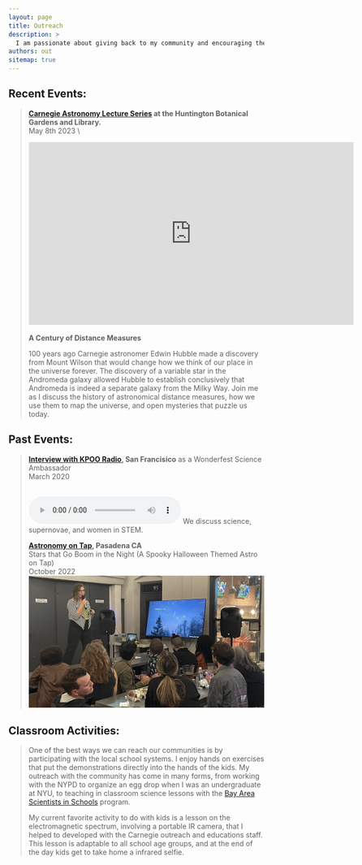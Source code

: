 ```yaml
---
layout: page 
title: Outreach
description: >
  I am passionate about giving back to my community and encouraging the next generation of scientists, as such I am always looking for outreach opportunities, whether that looks like public talks, going into classrooms or organizing community STEM activities. I am patricularly interested in opportunities that can reach a diverse audience as it is a well known issue that the demographics of scientists do not reflect the population of the world.
authors: out
sitemap: true
---
```

## Recent Events: 
> **[Carnegie Astronomy Lecture Series](https://huntington.org/event/carnegie-observatories-lecture-series-century-distance-measures) at the Huntington Botanical Gardens and Library.** \
> May 8th 2023 \
>
> <iframe id="ls_embed_1683655392" src="https://livestream.com/accounts/14570535/events/10853613/videos/236143057/player?width=640&height=360&enableInfo=true&defaultDrawer=&autoPlay=true&mute=false" width="640" height="360" frameborder="0" scrolling="no" allowfullscreen> </iframe>
>
> **A Century of Distance Measures**
>
> 100 years ago Carnegie astronomer Edwin Hubble made a discovery from Mount Wilson that would change how we think of our place in the universe forever. The discovery of a variable star in the Andromeda galaxy allowed Hubble to establish conclusively that Andromeda is indeed a separate galaxy from the Milky Way. Join me as I discuss the history of astronomical distance measures, how we use them to map the universe, and open mysteries that puzzle us today.
>
>

## Past Events:
> **[Interview with KPOO Radio](http://www.vicesbyproxy.com/kpoo_play/lmtym-2020.html), San Francisico** as a Wonderfest Science Ambassador
> \
> March 2020
>
> <br>
> <audio controls>
>  <source src="/assets/outreach/KPOO.mp3" type="audio/mpeg">
>  Your browser does not support the audio element.
> </audio>
> We discuss science, supernovae, and women in STEM.
>
>
>
> **[Astronomy on Tap](https://www.astro.caltech.edu/outreach/aot#:~:text=Our%20in%2Dperson%20Astronomy%20on,at%207%3A30%20PM%20PT.), Pasadena CA**
> \
> Stars that Go Boom in the Night (A Spooky Halloween Themed Astro on Tap) \
> October 2022
> ![Huntington Talk](/assets/outreach/astroontap.jpg)
>

## Classroom Activities:
> One of the best ways we can reach our communities is by participating with the local school systems. I enjoy hands on exercises that put the demonstrations directly into the hands of the kids. My outreach with the community has come in many forms, from working with the NYPD to organize an egg drop when I was an undergraduate at NYU, to teaching in classroom science lessons with the [Bay Area Scientists in Schools](https://crscience.org/educators/basis/) program.   
>
> My current favorite activity to do with kids is a lesson on the electromagnetic spectrum, involving a portable IR camera, that I helped to developed with the Carnegie outreach and educations staff. This lesson is adaptable to all school age groups, and at the end of the day kids get to take home a infrared selfie.
>
